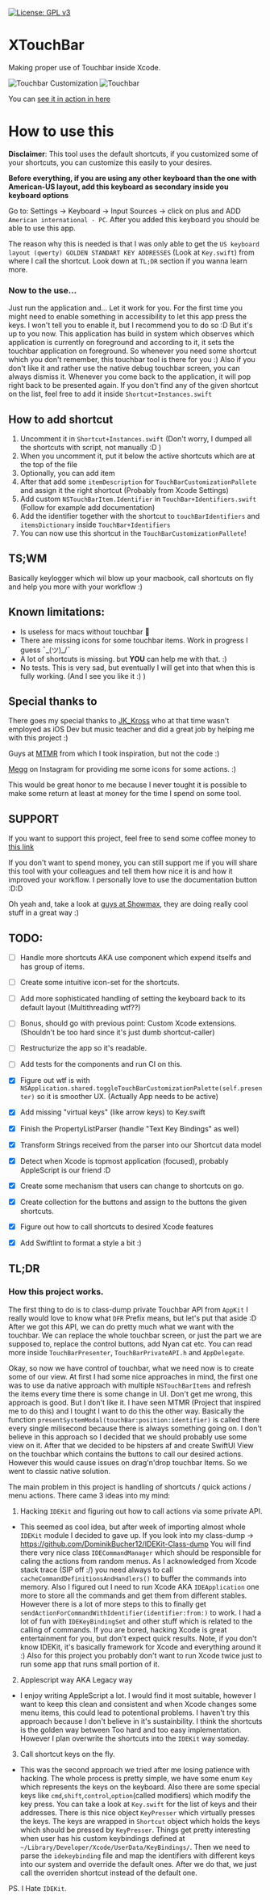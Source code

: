 [![License: GPL v3](https://img.shields.io/badge/License-GPLv3-blue.svg)](https://www.gnu.org/licenses/gpl-3.0)

# XTouchBar

Making proper use of Touchbar inside Xcode.

![Touchbar Customization](Images/Customization.png)
![Touchbar](Images/Touchbar.png)

You can [see it in action in here](https://vimeo.com/425121496) 


# How to use this

**Disclaimer**: 
This tool uses the default shortcuts, if you customized some of your shortcuts, you can customize this easily to your desires.

**Before everything, if you are using any other keyboard than the one with American-US layout, add this keyboard as secondary inside you keyboard options**

Go to:
Settings -> Keyboard -> Input Sources -> click on plus and ADD  `American international - PC`.
After you added this keyboard you should be able to use this app.

The reason why this is needed is that I was only able to get the  `US keyboard layout (qwerty) GOLDEN STANDART KEY ADDRESSES`
(Look at `Key.swift`) from where I call the shortcut. Look down at `TL;DR` section if you wanna learn more.

### Now to the use...
Just run the application and... Let it work for you. For the first time you might need to enable something in accessibility to let this app press the keys.
I won't tell you to enable it, but I recommend you to do so :D But it's up to you now.
This application has build in system which observes which application is currently on foreground and according to it, 
it sets the touchbar application on foreground. So whenever you need
some shortcut which you don't remember, this touchbar tool is there for you :) Also if you don't like it and rather use the native 
debug touchbar screen, you can always dismiss it. Whenever you come back to the application, it will pop right back to be presented again.
If you don't find any of the given shortcut on the list, feel free to add it inside `Shortcut+Instances.swift`

## How to add shortcut
1. Uncomment it in `Shortcut+Instances.swift` (Don't worry, I dumped all the shortcuts with script, not manually :D )
2. When you uncomment it, put it below the active shortcuts which are at the top of the file
3. Optionally, you can add item 
4. After that add some `itemDescription` for `TouchBarCustomizationPallete` and assign it the right shortcut (Probably from Xcode Settings)
5. Add custom `NSTouchBarItem.Identifier` in `TouchBar+Identifiers.swift` (Follow for example add documentation)
6. Add the identifier together with the shortcut to `touchBarIdentifiers` and `itemsDictionary` inside `TouchBar+Identifiers`
7. You can now use this shortcut in the `TouchBarCustomizationPallete`!


## TS;WM
Basically keylogger which wil blow up your macbook, call shortcuts on fly and help you more with your workflow :) 

## Known limitations:
- Is useless for macs without touchbar 🤪
- There are missing icons for some touchbar items. Work in progress I guess ¯\_(ツ)_/¯
- A lot of shortcuts is missing. but **YOU** can help me with that. :) 
- No tests. This is very sad, but eventually I will get into that when this is fully working. (And I see you like it :) )

## Special thanks to
There goes my special thanks to [JK_Kross](https://twitter.com/JK_Kross) who at that time wasn't employed as iOS Dev but music teacher and did a great job by helping me with this project :) 

Guys at [MTMR](https://github.com/Toxblh/MTMR) from which I took inspiration, but not the code :)

[Megg](http://instagram.com/meggi_lindova) on Instagram for providing me some icons for some actions. :)   

This would be great honor to me because I never tought it is possible to make some return at least at money for the time I spend on
some tool.

## SUPPORT

If you want to support this project, feel free to send some coffee money to [this link](https://www.paypal.me/develodom) 

If you don't want to spend money, you can still support me if you will share this tool with your colleagues and tell them how nice it is and
how it improved your workflow. I personally love to use the documentation button :D:D

Oh yeah and, take a look at [guys at Showmax](https://tech.showmax.com), they are doing really cool stuff in a great way :) 

## TODO:
- [ ] Handle more shortcuts AKA use component which expend itselfs and has group of items.
- [ ] Create some intuitive icon-set for the shortcuts.
- [ ] Add more sophisticated handling of setting the keyboard back to its default layout (Multithreading wtf??)
- [ ] Bonus, should go with previous point: Custom Xcode extensions. (Shouldn't be too hard since it's just dumb shortcut-caller)
- [ ] Restructurize the app so it's readable.
- [ ] Add tests for the components and run CI on this.
- [X] Figure out wtf is with `NSApplication.shared.toggleTouchBarCustomizationPalette(self.presenter)` so it is smoother UX. (Actually App needs to be active)
- [X] Add missing "virtual keys" (like arrow keys) to Key.swift
- [X] Finish the PropertyListParser (handle "<key>Text Key Bindings</key>" as well)
- [X] Transform Strings received from the parser into our Shortcut data model
- [X] Detect when Xcode is topmost application (focused), probably AppleScript is our friend :D
- [X] Create some mechanism that users can change to shortcuts on go.
- [X] Create collection for the buttons and assign to the buttons the given shortcuts.
- [X] Figure out how to call shortcuts to desired Xcode features
- [X] Add Swiftlint to format a style a bit :)


## TL;DR

### How this project works.
The first thing to do is to class-dump private Touchbar API from `AppKit` I really would love to know what `DFR` Prefix means, but let's put that aside :D
After we got this API, we can do pretty much what we want with the touchbar. We can replace the whole touchbar screen, or just the part we are supposed to, replace the
control buttons, add Nyan cat etc. You can read more inside `TouchBarPresenter`, `TouchBarPrivateAPI.h` and `AppDelegate`.

Okay, so now we have control of touchbar, what we need now is to create some of our view. At first I had some nice approaches in mind, the first one was to use da native approach
with multiple `NSTouchBarItems` and refresh the items every time there is some change in UI. Don't get me wrong, this approach is good. But I don't like it. I have seen MTMR
(Project that inspired me to do this) and I tought I want to do this the other way. Basically the function `presentSystemModal(touchBar:position:identifier)` is called there every single
milisecond because there is always something going on. I don't believe in this approach so I decided that we should probably use some view on it.
After that we decided to be hipsters af and create SwiftUI View on the touchbar which contains the buttons to call our desired actions. However this would cause issues on drag'n'drop touchbar Items. So we went to classic native solution.

The main problem in this project is handling of shortcuts / quick actions / menu actions.
There came 3 ideas into my mind:

1. Hacking `IDEKit` and figuring out how to call actions via some private API.
- This seemed as cool idea, but after week of importing almost whole `IDEKit`  module I decided to gave up. If you look into my class-dump  -> https://github.com/DominikBucher12/IDEKit-Class-dump
You will find there very nice class `IDECommandManager` which should be responsible for caling the actions from random menus. As I acknowledged from Xcode stack trace (SIP off :/)
you need always to call `cacheCommandDefinitionsAndHandlers()` to buffer the commands into memory. Also I figured out I need to run Xcode AKA `IDEApplication` one more 
to store all the commands and get them from different stables.
However there is a lot of more steps to this to finally get `sendActionForCommandWithIdentifier(identifier:from:)` to work. I had a lot of fun with `IDEKeyBindingSet`
and other stuff which is related to the calling of commands. If you are bored, hacking Xcode is great entertainment for you, but don't expect quick results.
Note, if you don't know IDEKit, it's basically framework for Xcode and everything around it :) 
Also for this project you probably don't want to run Xcode twice just to run some app that runs small portion of it.

2. Applescript way AKA Legacy way
- I enjoy writing AppleScript a lot. I would find it most suitable, however I want to keep this clean and consistent and when Xcode changes some menu items, this could lead to
potentional problems. I haven't try this approach because I don't believe in it's sustainbility. I think the shortcuts is the golden way between Too hard and too easy implementation.
However I plan overwrite the shortcuts into the `IDEKit` way someday.

3. Call shortcut keys on the fly.
- This was the second approach we tried after me losing patience with hacking. The whole process is pretty simple, we have some enum `Key` which represents the keys on
the keyboard. Also there are some special keys like `cmd`,`shift`,`control`,`option`(called modifiers) which modify the key press. You can take a look at `Key.swift` for the list of
keys and their addresses. There is this nice object `KeyPresser` which virtually presses the keys. The keys are wrapped in `Shortcut` object which holds the keys which should be pressed
by `KeyPresser`.  Things get pretty interesting when user has his custom keybindings defined at `~/Library/Developer/Xcode/UserData/KeyBindings/`.
Then we need to parse the `idekeybinding` file and map the identifiers with different keys into our system and override the default ones. After we do that, we just call the overriden shortcut
instead of the default one.

PS. I Hate `IDEKit`.

